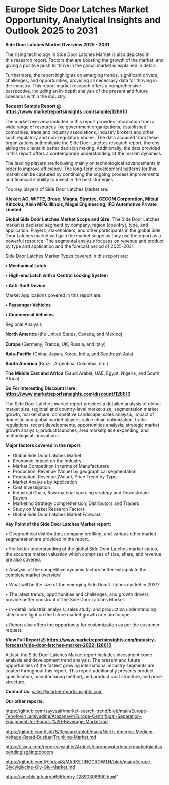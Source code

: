 # Europe Side Door Latches Market Opportunity, Analytical Insights and Outlook 2025 to 2031

<Strong> Side Door Latches Market Overview 2025 - 2031</strong>

The rising technology in Side Door Latches Market is also depicted in this research report. Factors that are boosting the growth of the market, and giving a positive push to thrive in the global market is explained in detail.

Furthermore, the report highlights on emerging trends, significant drivers, challenges, and opportunities, providing all necessary data for thriving in the industry. This report market research offers a comprehensive perspective, including an in-depth analysis of the present and future scenarios within the industry.

<strong>Request Sample Report @ <a href=https://www.marketreportsinsights.com/sample/128610>https://www.marketreportsinsights.com/sample/128610</a></strong>

The market overview included in this report provides information from a wide range of resources like government organizations, established companies, trade and industry associations, industry brokers and other such regulatory and non-regulatory bodies. The data acquired from these organizations authenticate the Side Door Latches research report, thereby aiding the clients in better decision making. Additionally, the data provided in this report offers a contemporary understanding of the market dynamics.

The leading players are focusing mainly on technological advancements in order to improve efficiency. The long-term development patterns for this market can be captured by continuing the ongoing process improvements and financial stability to invest in the best strategies.

Top Key players of Side Door Latches Market are:

<strong>Kiekert AG, WITTE, Brose, Magna, Strattec, GECOM Corporation, Mitsui Kinzoku, Aisin MFG.Illinois, Magal Engineering, IFB Automotive Private Limited</strong>

<strong><b>Global Side Door Latches Market Scope and Size:</b></strong>
The Side Door Latches market is declared segment by company, region (country), type, and application. Players, stakeholders, and other participants in the global Side Door Latches market will gain the market scope as they use the report as a powerful resource. The segmental analysis focuses on revenue and product by type and application and the forecast period of 2025-2031.

Side Door Latches Market Types covered in this report are:

<strong>• Mechanical Latch

• High-end Latch with a Central Locking System

• Anti-theft Device</strong>

Market Applications covered in this report are:

<strong>• Passenger Vehicles

• Commercial Vehicles</strong> 

Regional Analysis

<strong>North America</strong> (the United States, Canada, and Mexico)

<strong>Europe</strong> (Germany, France, UK, Russia, and Italy)

<strong>Asia-Pacific</strong> (China, Japan, Korea, India, and Southeast Asia)

<strong>South America</strong> (Brazil, Argentina, Colombia, etc.)

<strong>The Middle East and Africa</strong> (Saudi Arabia, UAE, Egypt, Nigeria, and South Africa)

<strong>Go For Interesting Discount Here: <a href=https://www.marketreportsinsights.com/discount/128610>https://www.marketreportsinsights.com/discount/128610</a></strong>

The Side Door Latches market report provides a detailed analysis of global market size, regional and country-level market size, segmentation market growth, market share, competitive Landscape, sales analysis, impact of domestic and global market players, value chain optimization, trade regulations, recent developments, opportunities analysis, strategic market growth analysis, product launches, area marketplace expanding, and technological innovations.

<strong><b>Major factors covered in the report:</b></strong>
<ul>
  <li>Global Side Door Latches Market </li>
  <li>Economic Impact on the Industry</li>
  <li>Market Competition in terms of Manufacturers</li>
  <li>Production, Revenue (Value) by geographical segmentation</li>
  <li>Production, Revenue (Value), Price Trend by Type</li>
  <li>Market Analysis by Application</li>
  <li>Cost Investigation</li>
  <li>Industrial Chain, Raw material sourcing strategy and Downstream Buyers</li>
  <li>Marketing Strategy comprehension, Distributors and Traders</li>
  <li>Study on Market Research Factors</li>
  <li>Global Side Door Latches Market Forecast</li>
</ul>

<strong><b>Key Point of the Side Door Latches Market report:</b></strong>

• Geographical distribution, company profiling, and various other market segmentation are provided in the report.

• For better understanding of the global Side Door Latches market status, the accurate market valuation which comprises of size, share, and revenue are also covered.

• Analysis of the competitive dynamic factors better extrapolate the complete market overview

• What will be the size of the emerging Side Door Latches market in 2031?

• The latest trends, opportunities and challenges, and growth drivers provide better construal of the Side Door Latches Market.

• In-detail industrial analysis, sales study, and production understanding shed more light on the future market growth rate and scope.

• Report also offers the opportunity for customization as per the customer request.

<strong><b>View Full Report @ <a href=https://www.marketreportsinsights.com/industry-forecast/side-door-latches-market-2022-128610>https://www.marketreportsinsights.com/industry-forecast/side-door-latches-market-2022-128610</a></b></strong>


At last, the Side Door Latches Market report includes investment come analysis and development trend analysis. The present and future opportunities of the fastest growing international industry segments are coated throughout this report. This report additionally presents product specification, manufacturing method, and product cost structure, and price structure.

<strong>Contact Us:</strong>
sales@marketreportsinsights.com

<strong>Our other reports:</strong>

<a href=https://github.com/sayysaif/market-search-trend/blob/main/Europe-Tenofovir/Lamivudine/Atazanavir/Europe-Centrifugal-Separation-Equipment-for-Foods-%26-Beverage-Market.md>https://github.com/sayysaif/market-search-trend/blob/main/Europe-Tenofovir/Lamivudine/Atazanavir/Europe-Centrifugal-Separation-Equipment-for-Foods-%26-Beverage-Market.md</a>

<a href=https://github.com/Ishi78/Research/blob/main/North-America-Medium-Voltage-Rated-Busbar-Trunking-Market.md>https://github.com/Ishi78/Research/blob/main/North-America-Medium-Voltage-Rated-Busbar-Trunking-Market.md</a>

<a href=https://issuu.com/reportsinsights24/docs/europewaterheatermarketgiantsspendingisgoingtoboom>https://issuu.com/reportsinsights24/docs/europewaterheatermarketgiantsspendingisgoingtoboom</a>

<a href=https://github.com/Hindavi8/MARKETINGGROWTH/blob/main/Europe-Glycylglycine-Gly-Gly-Market.md>https://github.com/Hindavi8/MARKETINGGROWTH/blob/main/Europe-Glycylglycine-Gly-Gly-Market.md</a>

<a href=https://ameblo.jp/cargo656/entry-12890308690.html>https://ameblo.jp/cargo656/entry-12890308690.html</a>"
